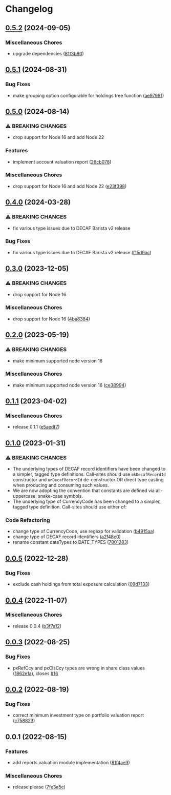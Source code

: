 # Changelog

## [0.5.2](https://github.com/teloscube/decaf-client-javascript-extras/compare/v0.5.1...v0.5.2) (2024-09-05)


### Miscellaneous Chores

* upgrade dependencies ([81f3b80](https://github.com/teloscube/decaf-client-javascript-extras/commit/81f3b80307f17e0a85f88e9f1202551b77155004))

## [0.5.1](https://github.com/teloscube/decaf-client-javascript-extras/compare/v0.5.0...v0.5.1) (2024-08-31)


### Bug Fixes

* make grouping option configurable for holdings tree function ([ae97991](https://github.com/teloscube/decaf-client-javascript-extras/commit/ae97991f23393d04d85f782baedbd635a247db88))

## [0.5.0](https://github.com/teloscube/decaf-client-javascript-extras/compare/v0.4.0...v0.5.0) (2024-08-14)


### ⚠ BREAKING CHANGES

* drop support for Node 16 and add Node 22

### Features

* implement account valuation report ([26cb078](https://github.com/teloscube/decaf-client-javascript-extras/commit/26cb078a3e9a13811366be1f22b25326bdc79fa9))


### Miscellaneous Chores

* drop support for Node 16 and add Node 22 ([e23f398](https://github.com/teloscube/decaf-client-javascript-extras/commit/e23f398d19e1c95630e690ed8323e0561afae787))

## [0.4.0](https://github.com/teloscube/decaf-client-javascript-extras/compare/v0.3.0...v0.4.0) (2024-03-28)


### ⚠ BREAKING CHANGES

* fix various type issues due to DECAF Barista v2 release

### Bug Fixes

* fix various type issues due to DECAF Barista v2 release ([f15d9ac](https://github.com/teloscube/decaf-client-javascript-extras/commit/f15d9ac523b4911abd7fc9705803fd85e0e0acb5))

## [0.3.0](https://github.com/teloscube/decaf-client-javascript-extras/compare/v0.2.0...v0.3.0) (2023-12-05)


### ⚠ BREAKING CHANGES

* drop support for Node 16

### Miscellaneous Chores

* drop support for Node 16 ([4ba8384](https://github.com/teloscube/decaf-client-javascript-extras/commit/4ba8384aabf4f48fc7f9ce6ea85c6326057c749d))

## [0.2.0](https://github.com/teloscube/decaf-client-javascript-extras/compare/v0.1.1...v0.2.0) (2023-05-19)


### ⚠ BREAKING CHANGES

* make minimum supported node version 16

### Miscellaneous Chores

* make minimum supported node version 16 ([ce38994](https://github.com/teloscube/decaf-client-javascript-extras/commit/ce38994cd38868821beb9ad7b2a466c32e8aa50a))

## [0.1.1](https://github.com/teloscube/decaf-client-javascript-extras/compare/v0.1.0...v0.1.1) (2023-04-02)


### Miscellaneous Chores

* release 0.1.1 ([e5aedf7](https://github.com/teloscube/decaf-client-javascript-extras/commit/e5aedf7ac6f802da1afdafbe2e040fb455d28c82))

## [0.1.0](https://github.com/teloscube/decaf-client-javascript-extras/compare/v0.0.5...v0.1.0) (2023-01-31)


### ⚠ BREAKING CHANGES

* The underlying types of DECAF record identifiers have been changed to a simpler, tagged type definitions. Call-sites should use `mkDecafRecordId` constructor and `unDecafRecordId` de-constructor OR direct type casting when producing and consuming such values.
* We are now adopting the convention that constants are defined via all-uppercase, snake-case symbols.
* The underlying type of CurrencyCode has been changed to a simpler, tagged type definition. Call-sites should use either of:

### Code Refactoring

* change type of CurrencyCode, use regexp for validation ([b4915aa](https://github.com/teloscube/decaf-client-javascript-extras/commit/b4915aace037ce9e56be9161ea730529a7d31536))
* change type of DECAF record identifiers ([a2f48c0](https://github.com/teloscube/decaf-client-javascript-extras/commit/a2f48c00525714ffa20ecdca2900b842581ede43))
* rename constant dateTypes to DATE_TYPES ([7801283](https://github.com/teloscube/decaf-client-javascript-extras/commit/7801283bdc72463bbb243f03c5bb10ef77c5dd7a))

## [0.0.5](https://github.com/teloscube/decaf-client-javascript-extras/compare/v0.0.4...v0.0.5) (2022-12-28)


### Bug Fixes

* exclude cash holdings from total exposure calculation ([09d7133](https://github.com/teloscube/decaf-client-javascript-extras/commit/09d7133515d9670dc3c5a641dd84d1e57fa5d5ee))

## [0.0.4](https://github.com/teloscube/decaf-client-javascript-extras/compare/v0.0.3...v0.0.4) (2022-11-07)


### Miscellaneous Chores

* release 0.0.4 ([b3f7a12](https://github.com/teloscube/decaf-client-javascript-extras/commit/b3f7a12b5dbd1ffac7db06f03958d71581889d92))

## [0.0.3](https://github.com/teloscube/decaf-client-javascript-extras/compare/v0.0.2...v0.0.3) (2022-08-25)


### Bug Fixes

* pxRefCcy and pxClsCcy types are wrong in share class values ([1862e1a](https://github.com/teloscube/decaf-client-javascript-extras/commit/1862e1abde3d6e5f8a539233e1408557e9465b07)), closes [#16](https://github.com/teloscube/decaf-client-javascript-extras/issues/16)

## [0.0.2](https://github.com/teloscube/decaf-client-javascript-extras/compare/v0.0.1...v0.0.2) (2022-08-19)


### Bug Fixes

* correct minimum investment type on portfolio valuation report ([c758823](https://github.com/teloscube/decaf-client-javascript-extras/commit/c758823145ae8d575b160727c1152bbb4a425ab3))

## 0.0.1 (2022-08-15)


### Features

* add reports.valuation module implementation ([81f4ae3](https://github.com/teloscube/decaf-client-javascript-extras/commit/81f4ae345687be58541f8cd12eea3146522d0116))


### Miscellaneous Chores

* release please ([7fe3a5e](https://github.com/teloscube/decaf-client-javascript-extras/commit/7fe3a5e86094785c60fc710ead1310e30640bcd9))
